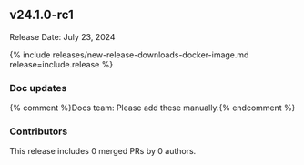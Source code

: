 ## v24.1.0-rc1

Release Date: July 23, 2024

{% include releases/new-release-downloads-docker-image.md release=include.release %}

<h3 id="v24-1-0-rc1-doc-updates">Doc updates</h3>

{% comment %}Docs team: Please add these manually.{% endcomment %}

<div class="release-note-contributors" markdown="1">

<h3 id="v24-1-0-rc1-contributors">Contributors</h3>

This release includes 0 merged PRs by 0 authors.

</div>

